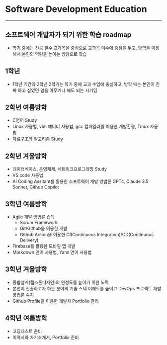 # Software Development Education 
---

## 소프트웨어 개발자가 되기 위한 학습 roadmap
 * 학기 중에는 전공 필수 교과목을 중심으로 교과목 이수에 중점을 두고, 방학을 이용해서 본인의 역량을 높이는 방향으로 학습

## 1학년
  * 1학년 기간과 2학년 2학기는 학기 중에 교과 수업에 충실하고, 방학 때는 본인이 진짜 하고 싶었던 일을 아무거나 해도 되는 시기임
    
## 2학년 여름방학
  * C언어 Study
  * Linux 사용법, vim 에디터 사용법, gcc 컴파일러를 이용한 개발환경, Tmux 사용법
  * 자료구조와 알고리즘 Study

## 2학년 겨울방학
  * 데이터베이스, 운영체제, 네트워크프로그래밍 Study
  * VS code 사용법
  * AI Coding Assitant를 활용한 소프트웨어 개발 방법론
    GPT4, Claude 3.5 Sonnet, Github Copilot

## 3학년 여름방학
  * Agile 개발 방법론 습득
    * Scrum Framework
    * Git/Github을 이용한 개발
    * Github Action을 이용한 CI(Continuous Integration)/CD(Continuous Delivery)
  * Firebase를 활용한 모바일 앱 개발
  * Markdown 언어 사용법, Yaml 언어 사용법

## 3학년 겨울방학
  * 종합설계(캡스톤디자인)의 완성도를 높이기 위한 노력
  * 본인이 진출하고자 하는 분야의 기술 스택 이해도를 높이고 DevOps 프로젝트 개발 방법론 숙지
  * Github Profile을 이용한 개발자 Portfolio 관리

## 4학년 여름방학
 * 코딩테스트 준비
 * 이력서와 자기소개서, Portfolio 준비

